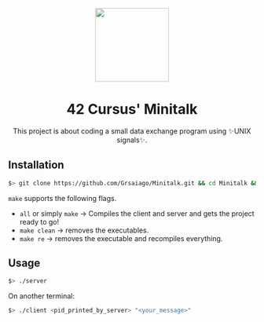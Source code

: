 <div align="center">
  <img src="https://user-images.githubusercontent.com/98427284/220715371-f7c22a01-7a44-43d4-9180-5dfecf0c0485.png" height="150" width="150"/>

</div>

<h1 align ="center">
  42 Cursus' Minitalk

</h1>
<p align="center">This project is about coding a small data exchange program using ✨UNIX signals✨.</p>

## Installation

```sh
$> git clone https://github.com/Grsaiago/Minitalk.git && cd Minitalk && make
```

`make` supports the following flags.
- `all` or simply `make` -> Compiles the client and server and gets the project ready to go!
- `make clean` -> removes the executables.
- `make re` -> removes the executable and recompiles everything.

## Usage

```sh
$> ./server
```
On another terminal:
```sh
$> ./client <pid_printed_by_server> "<your_message>"
```
